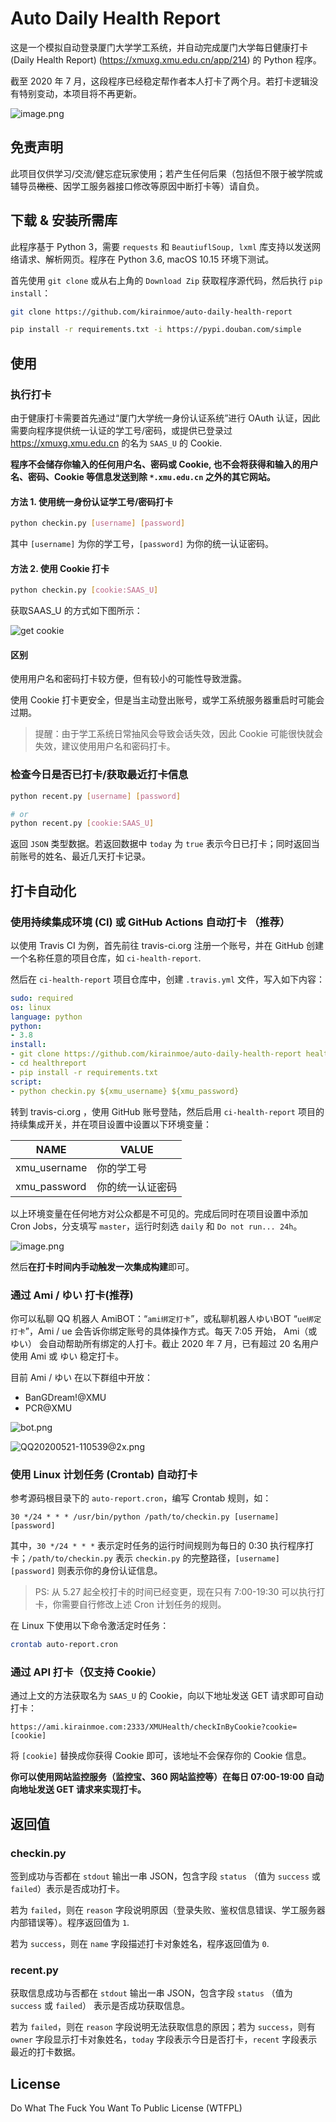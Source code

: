# Auto Daily Health Report

这是一个模拟自动登录厦门大学学工系统，并自动完成厦门大学每日健康打卡 (Daily Health Report) (https://xmuxg.xmu.edu.cn/app/214) 的 Python 程序。

截至 2020 年 7 月，这段程序已经稳定帮作者本人打卡了两个月。若打卡逻辑没有特别变动，本项目将不再更新。

![image.png](https://i.loli.net/2020/07/18/9kspbW6LIUjcQ1t.png)

## 免责声明

此项目仅供学习/交流/健忘症玩家使用；若产生任何后果（包括但不限于被学院或辅导员<s>橄榄</s>、因学工服务器接口修改等原因中断打卡等）请自负。

## 下载 & 安装所需库

此程序基于 Python 3，需要 `requests` 和 `BeautiuflSoup, lxml` 库支持以发送网络请求、解析网页。程序在 Python 3.6, macOS 10.15 环境下测试。

首先使用 `git clone` 或从右上角的 `Download Zip` 获取程序源代码，然后执行 `pip install`：

```bash
git clone https://github.com/kirainmoe/auto-daily-health-report

pip install -r requirements.txt -i https://pypi.douban.com/simple
```

## 使用

### 执行打卡

由于健康打卡需要首先通过“厦门大学统一身份认证系统”进行 OAuth 认证，因此需要向程序提供统一认证的学工号/密码，或提供已登录过 https://xmuxg.xmu.edu.cn 的名为 `SAAS_U` 的 Cookie.

**程序不会储存你输入的任何用户名、密码或 Cookie, 也不会将获得和输入的用户名、密码、Cookie 等信息发送到除 `*.xmu.edu.cn` 之外的其它网站。**

#### 方法 1. 使用统一身份认证学工号/密码打卡

```bash
python checkin.py [username] [password]
```

其中 `[username]` 为你的学工号，`[password]` 为你的统一认证密码。

#### 方法 2. 使用 Cookie 打卡

```bash
python checkin.py [cookie:SAAS_U]
```

获取SAAS_U 的方式如下图所示：

![get cookie](get_cookie.png)

#### 区别

使用用户名和密码打卡较方便，但有较小的可能性导致泄露。

使用 Cookie 打卡更安全，但是当主动登出账号，或学工系统服务器重启时可能会过期。

> 提醒：由于学工系统日常抽风会导致会话失效，因此 Cookie 可能很快就会失效，建议使用用户名和密码打卡。

### 检查今日是否已打卡/获取最近打卡信息

```bash
python recent.py [username] [password]

# or
python recent.py [cookie:SAAS_U]
```

返回 `JSON` 类型数据。若返回数据中 `today` 为 `true` 表示今日已打卡；同时返回当前账号的姓名、最近几天打卡记录。

## 打卡自动化

### 使用持续集成环境 (CI) 或 GitHub Actions 自动打卡 （推荐）

以使用 Travis CI 为例，首先前往 travis-ci.org 注册一个账号，并在 GitHub 创建一个名称任意的项目仓库，如 `ci-health-report`.

然后在 `ci-health-report` 项目仓库中，创建 `.travis.yml` 文件，写入如下内容：

```yaml
sudo: required
os: linux
language: python
python:
- 3.8
install:
- git clone https://github.com/kirainmoe/auto-daily-health-report healthreport
- cd healthreport
- pip install -r requirements.txt
script:
- python checkin.py ${xmu_username} ${xmu_password}
```

转到 travis-ci.org ，使用 GitHub 账号登陆，然后启用 `ci-health-report` 项目的持续集成开关，并在项目设置中设置以下环境变量：

| NAME | VALUE |
|------|-------|
| xmu_username | 你的学工号 |
| xmu_password | 你的统一认证密码 |

以上环境变量在任何地方对公众都是不可见的。完成后同时在项目设置中添加 Cron Jobs，分支填写 `master`，运行时刻选 `daily` 和 `Do not run... 24h`。

![image.png](https://i.loli.net/2020/07/18/7uPExRmdbAULWHs.png)

然后**在打卡时间内手动触发一次集成构建**即可。

### 通过 Ami / ゆい 打卡(推荐)

你可以私聊 QQ 机器人 AmiBOT：“`ami绑定打卡`”，或私聊机器人ゆいBOT “`ue绑定打卡`”，Ami / ue 会告诉你绑定账号的具体操作方式。每天 7:05 开始， Ami（或 ゆい） 会自动帮助所有绑定的人打卡。截止 2020 年 7 月，已有超过 20 名用户使用 Ami 或 ゆい 稳定打卡。

目前 Ami / ゆい 在以下群组中开放：

- BanGDream!@XMU
- PCR@XMU

![bot.png](https://i.loli.net/2020/05/21/ArDbsOucV8o9lCq.png)

![QQ20200521-110539@2x.png](https://i.loli.net/2020/05/21/LDwNJSBn75OaC1T.png)


### 使用 Linux 计划任务 (Crontab) 自动打卡

参考源码根目录下的 `auto-report.cron`，编写 Crontab 规则，如：

```
30 */24 * * * /usr/bin/python /path/to/checkin.py [username] [password]
```

其中，`30 */24 * * *` 表示定时任务的运行时间规则为每日的 0:30 执行程序打卡；`/path/to/checkin.py` 表示 `checkin.py` 的完整路径，`[username] [password]` 则表示你的身份认证信息。

> PS: 从 5.27 起全校打卡的时间已经变更，现在只有 7:00-19:30 可以执行打卡，你需要自行修改上述 Cron 计划任务的规则。

在 Linux 下使用以下命令激活定时任务：

```bash
crontab auto-report.cron
```

### 通过 API 打卡（仅支持 Cookie）

通过上文的方法获取名为 `SAAS_U` 的 Cookie，向以下地址发送 GET 请求即可自动打卡：

```
https://ami.kirainmoe.com:2333/XMUHealth/checkInByCookie?cookie=[cookie]
``` 

将 `[cookie]` 替换成你获得 Cookie 即可，该地址不会保存你的 Cookie 信息。

**你可以使用网站监控服务（监控宝、360 网站监控等）在每日 07:00-19:00 自动向地址发送 GET 请求来实现打卡。**

## 返回值

### checkin.py

签到成功与否都在 `stdout` 输出一串 JSON，包含字段 `status` （值为 `success` 或 `failed`）表示是否成功打卡。

若为 `failed`，则在 `reason` 字段说明原因（登录失败、鉴权信息错误、学工服务器内部错误等）。程序返回值为 `1`.

若为 `success`，则在 `name` 字段描述打卡对象姓名，程序返回值为 `0`.

### recent.py

获取信息成功与否都在 `stdout` 输出一串 JSON，包含字段 `status` （值为 `success` 或 `failed`） 表示是否成功获取信息。

若为 `failed`，则在 `reason` 字段说明无法获取信息的原因；若为 `success`，则有 `owner` 字段显示打卡对象姓名，`today` 字段表示今日是否打卡，`recent` 字段表示最近的打卡数据。

## License

Do What The Fuck You Want To Public License (WTFPL)
